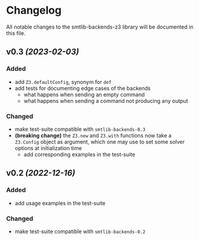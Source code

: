 # Changelog

All notable changes to the smtlib-backends-z3 library will be documented in this
file.

## v0.3 _(2023-02-03)_

### Added
- add `Z3.defaultConfig`, synonym for `def`
- add tests for documenting edge cases of the backends
  - what happens when sending an empty command
  - what happens when sending a command not producing any output

### Changed
- make test-suite compatible with `smtlib-backends-0.3`
- **(breaking change)** the `Z3.new` and `Z3.with` functions now take a
  `Z3.Config` object as argument, which one may use to set some solver options
  at initialization time
  - add corresponding examples in the test-suite

## v0.2 _(2022-12-16)_

### Added
- add usage examples in the test-suite

### Changed
- make test-suite compatible with `smtlib-backends-0.2`
